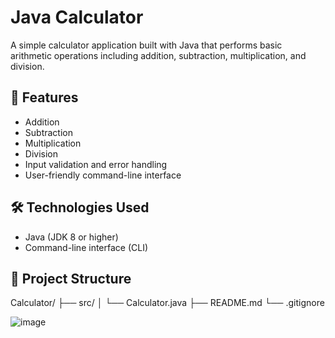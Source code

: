 # Java Calculator

A simple calculator application built with Java that performs basic arithmetic operations including addition, subtraction, multiplication, and division.

## 🧮 Features

- Addition
- Subtraction
- Multiplication
- Division
- Input validation and error handling
- User-friendly command-line interface

## 🛠️ Technologies Used

- Java (JDK 8 or higher)
- Command-line interface (CLI)

## 📂 Project Structure

Calculator/
├── src/
│ └── Calculator.java
├── README.md
└── .gitignore




![image](https://github.com/user-attachments/assets/01ec9fcf-15c4-41f1-ba48-30078072ef4d)
